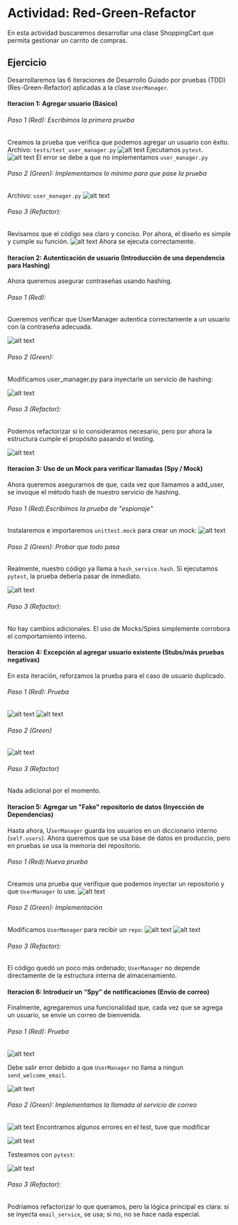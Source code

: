 # Actividad: Red-Green-Refactor
En esta actividad buscaremos desarrollar una clase ShoppingCart que permita gestionar un carrito de compras.

## Ejercicio
Desarrollaremos las 6 iteraciones de Desarrollo Guiado por pruebas (TDD)(Res-Green-Refactor) aplicadas a la clase `UserManager`.
#### Iteracion 1: Agregar usuario (Básico)
###### Paso 1 (Red): Escribimos la primera prueba
Creamos la prueba que verifica que podemos agregar un usuario con éxito.
Archivo: `tests/test_user_manager.py`
![alt text](Pictures/10.png)
Ejecutamos `pytest`.
![alt text](Pictures/11.png)
El error se debe a que no implementamos `user_manager.py`
###### Paso 2 (Green): Implementamos lo mínimo para que pase la prueba
Archivo: `user_manager.py`
![alt text](Pictures/12.png)

###### Paso 3 (Refactor):
Revisamos que el código sea claro y conciso. Por ahora, el diseño es simple y cumple su función.
![alt text](Pictures/13.png)
Ahora se ejecuta correctamente.


#### Iteracion 2: Autenticación de usuario (Introducción de una dependencia para Hashing)
Ahora queremos asegurar contraseñas usando hashing. 
###### Paso 1 (Red):
Queremos verificar que UserManager autentica correctamente a un usuario con la contraseña adecuada.

![alt text](Pictures/14.png)

###### Paso 2 (Green):
Modificamos user_manager.py para inyectarle un servicio de hashing:

![alt text](Pictures/15.png)

###### Paso 3 (Refactor):
Podemos refactorizar si lo consideramos necesario, pero por ahora la estructura cumple el propósito pasando el testing.

![alt text](Pictures/16.png)


#### Iteracion 3: Uso de un Mock para verificar llamadas (Spy / Mock)
Ahora queremos asegurarnos de que, cada vez que llamamos a add_user, se invoque el método hash de nuestro servicio de hashing.


###### Paso 1 (Red):Escribimos la prueba de "espionaje"
Instalaremos e importaremos `unittest.mock` para crear un mock:
![alt text](Pictures/17.png)

###### Paso 2 (Green): Probar que todo pasa
Realmente, nuestro código ya llama a `hash_service.hash`. Si ejecutamos `pytest`, la prueba debería pasar de inmediato.

![alt text](Pictures/18.png)

###### Paso 3 (Refactor):

No hay cambios adicionales. El uso de Mocks/Spies simplemente corrobora el comportamiento interno.



#### Iteracion 4: Excepción al agregar usuario existente (Stubs/más pruebas negativas)
En esta iteración, reforzamos la prueba para el caso de usuario duplicado.

###### Paso 1 (Red): Prueba

![alt text](Pictures/19.png)
![alt text](Pictures/18.png)

###### Paso 2 (Green)

![alt text](Pictures/20.png)

###### Paso 3 (Refactor)

Nada adicional por el momento.




#### Iteracion 5: Agregar un "Fake" repositorio de datos (Inyección de Dependencias)
Hasta ahora, U`serManager` guarda los usuarios en un diccionario interno (`self.users`).
Ahora queremos que se usa base de datos en produccio, pero en pruebas se usa la memoria del repositorio.

###### Paso 1 (Red):Nueva prueba
Creamos una prueba que verifique que podemos inyectar un repositorio y que `UserManager` lo use.
![alt text](Pictures/21.png)
###### Paso 2 (Green): Implementación
Modificamos `UserManager` para recibir un `repo`:
![alt text](Pictures/22.png)
![alt text](Pictures/23.png)
###### Paso 3 (Refactor):
El código quedó un poco más ordenado; `UserManager` no depende directamente de la estructura interna de almacenamiento.



#### Iteracion 6: Introducir un “Spy” de notificaciones (Envío de correo)
Finalmente, agregaremos una funcionalidad que, cada vez que se agrega un usuario, se envíe un correo de bienvenida. 

###### Paso 1 (Red): Prueba
![alt text](Pictures/24.png)

Debe salir error debido a que `UserManager` no llama a ningun `send_welcome_email`.

![alt text](Pictures/25.png)

###### Paso 2 (Green): Implementamos la llamada al servicio de correo
![alt text](Pictures/26.png)
Encontramos algunos errores en el test, tuve que modificar 

![alt text](Pictures/28.png)

Testeamos con `pytest`:

![alt text](Pictures/27.png)

###### Paso 3 (Refactor):

Podríamos refactorizar lo que queramos, pero la lógica principal es clara: si se inyecta `email_service`, se usa; si no, no se hace nada especial.